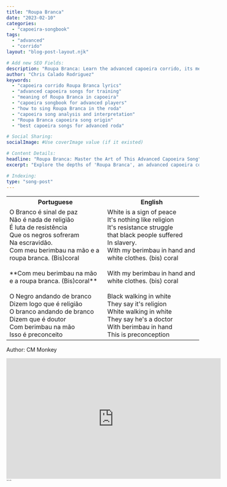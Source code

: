 ```yaml
---
title: "Roupa Branca"
date: "2023-02-10"
categories:
  - "capoeira-songbook"
tags:
  - "advanced"
  - "corrido"
layout: "blog-post-layout.njk"

# Add new SEO Fields:
description: "Roupa Branca: Learn the advanced capoeira corrido, its meaning & history. Master capoeira song lyrics and improve your roda performance."
author: "Chris Calado Rodriguez"
keywords:
  - "capoeira corrido Roupa Branca lyrics"
  - "advanced capoeira songs for training"
  - "meaning of Roupa Branca in capoeira"
  - "capoeira songbook for advanced players"
  - "how to sing Roupa Branca in the roda"
  - "capoeira song analysis and interpretation"
  - "Roupa Branca capoeira song origin"
  - "best capoeira songs for advanced roda"

# Social Sharing:
socialImage: #Use coverImage value (if it existed)

# Content Details:
headline: "Roupa Branca: Master the Art of This Advanced Capoeira Song"
excerpt: "Explore the depths of 'Roupa Branca', an advanced capoeira corrido, understanding its history, lyrics, and significance in the roda to elevate your performance."

# Indexing:
type: "song-post"
---
```



<table class="capoeira-table">
    <tr class="header-row">
        <th>Portuguese</th>
        <th>English</th>
    </tr>
    <tr>
        <td>O Branco é sinal de paz<br>
Não é nada de religião<br>
É luta de resistência<br>
Que os negros sofreram<br>
Na escravidão.<br>
Com meu berimbau na mão e a roupa branca. (Bis)coral<br><br>
**Com meu berimbau na mão e a roupa branca. (Bis)coral**<br><br>
O Negro andando de branco<br>
Dizem logo que é religião<br>
O branco andando de branco<br>
Dizem que é doutor<br>
Com berimbau na mão<br>
Isso é preconceito</td>
        <td>White is a sign of peace<br>
It's nothing like religion<br>
It's resistance struggle<br>
that black people suffered<br>
In slavery.<br>
With my berimbau in hand and white clothes. (bis) coral<br><br>
With my berimbau in hand and white clothes. (bis) coral<br><br>
Black walking in white<br>
They say it's religion<br>
White walking in white<br>
They say he's a doctor<br>
With berimbau in hand<br>
This is preconception</td>
    </tr>
</table>
<figcaption>

Author: CM Monkey

</figcaption>

<iframe width="560" height="315" src="https://www.youtube.com/embed/ywGAg0tILGE" title="YouTube video player" frameborder="0" allow="accelerometer; autoplay; clipboard-write; encrypted-media; gyroscope; picture-in-picture" allowfullscreen></iframe>
```